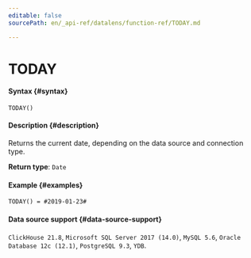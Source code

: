 ```yaml
---
editable: false
sourcePath: en/_api-ref/datalens/function-ref/TODAY.md

---
```


# TODAY



#### Syntax {#syntax}


```
TODAY()
```

#### Description {#description}
Returns the current date, depending on the data source and connection type.

**Return type**: `Date`

#### Example {#examples}

```
TODAY() = #2019-01-23#
```


#### Data source support {#data-source-support}

`ClickHouse 21.8`, `Microsoft SQL Server 2017 (14.0)`, `MySQL 5.6`, `Oracle Database 12c (12.1)`, `PostgreSQL 9.3`, `YDB`.
